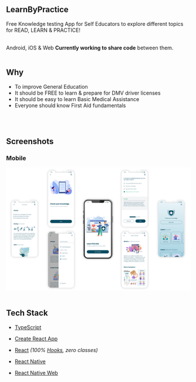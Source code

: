 ## LearnByPractice

<span>

<span>Free Knowledge testing App for Self Educators to explore different topics for READ, LEARN & PRACTICE!
</span>
<br/>
<br/>

<span>
<a  target="_blank">Android</a>, 
<a  target="_blank">iOS</a> & 
<a  target="_blank">Web</a> <b>Currently working to share code</b> between them.
<br/>
</span>

  <!-- <p >
    <a  target="_blank"><img alt="Download on the App Store" height="50" src="https://user-images.githubusercontent.com/619186/52173137-d416fd00-2764-11e9-98c1-77607061f188.png" /></a>
    <a target="_blank"><img alt="Get it on Google Play" height="50" src="https://user-images.githubusercontent.com/619186/52173136-d416fd00-2764-11e9-9599-7c098c14bb37.png" /></a>
  </p> -->
</br>

## Why

- To improve General Education
- It should be FREE to learn & prepare for DMV driver licenses
- It should be easy to learn Basic Medical Assistance
- Everyone should know First Aid fundamentals

</br>
<br/>

## Screenshots

### Mobile

![LearnByPractice Mobile](src/assets/Screenshots-Mobile.png)
</br>
<br/>

## Tech Stack

- [TypeScript](https://github.com/Microsoft/TypeScript)
- [Create React App](https://github.com/facebook/create-react-app)

- [React](https://github.com/facebook/react) _(100% [Hooks](https://reactjs.org/docs/hooks-intro.html), zero classes)_
- [React Native](https://github.com/facebook/react-native)
- [React Native Web](https://github.com/necolas/react-native-web)

<br/>
